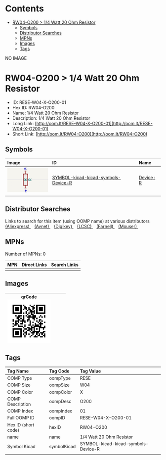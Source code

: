 



Contents
========

* [RW04-O200 > 1/4 Watt 20 Ohm Resistor](#rw04-o200--14-watt-20-ohm-resistor)
	* [Symbols](#symbols)
	* [Distributor Searches](#distributor-searches)
	* [MPNs](#mpns)
	* [Images](#images)
	* [Tags](#tags)
  
NO IMAGE  
# RW04-O200 > 1/4 Watt 20 Ohm Resistor

- ID: RESE-W04-X-O200-01
- Hex ID: RW04-O200
- Name: 1/4 Watt 20 Ohm Resistor
- Description: 1/4 Watt 20 Ohm Resistor
- Long Link: [http://oom.lt/RESE-W04-X-O200-01](http://oom.lt/RESE-W04-X-O200-01)
- Short Link: [http://oom.lt/RW04-O200](http://oom.lt/RW04-O200)

## Symbols
  

|Image|ID|Name|
| :--- | :--- | :--- |
|[![](https://raw.githubusercontent.com/oomlout/oomlout_OOMP_eda_V2/main/SYMBOL/kicad/kicad-symbols/Device/R/image_140.png)](https://github.com/oomlout/oomlout_OOMP_eda_V2/tree/main/SYMBOL/kicad/kicad-symbols/Device/R/)|[SYMBOL-kicad-kicad-symbols-Device-R](https://github.com/oomlout/oomlout_OOMP_eda_V2/tree/main/SYMBOL/kicad/kicad-symbols/Device/R/)|[Device : R](https://github.com/oomlout/oomlout_OOMP_eda_V2/tree/main/SYMBOL/kicad/kicad-symbols/Device/R/)|
||||

## Distributor Searches
  
Links to search for this item (using OOMP name) at various distributors  
[(Aliexpress) ](https://www.aliexpress.com/wholesale?SearchText=11171/4+Watt+20+Ohm+Resistor)&nbsp;&nbsp;&nbsp;[(Avnet) ](https://www.avnet.com/shop/us/search/1/4+Watt+20+Ohm+Resistor)&nbsp;&nbsp;&nbsp;[(Digikey) ](https://www.digikey.co.uk/en/products/result?s=1/4+Watt+20+Ohm+Resistor)&nbsp;&nbsp;&nbsp;[(LCSC) ](https://www.lcsc.com/search?q=1/4+Watt+20+Ohm+Resistor)&nbsp;&nbsp;&nbsp;[(Farnell) ](https://uk.farnell.com/search?st=1/4+Watt+20+Ohm+Resistor)&nbsp;&nbsp;&nbsp;[(Mouser) ](https://www.mouser.com/c/?q=1/4+Watt+20+Ohm+Resistor)&nbsp;&nbsp;&nbsp;
## MPNs
  
Number of MPNs: 0  

|MPN|Direct Links|Search Links|
| :--- | :--- | :--- |
||||

## Images
  

|qrCode<br>[![](https://raw.githubusercontent.com/oomlout/oomlout_OOMP_parts_V2/main/RESE/W04/X/O200/01/qrCode_140.png)](https://github.com/oomlout/oomlout_OOMP_parts_V2/tree/main/RESE/W04/X/O200/01/qrCode.png)||||
| :---: | :---: | :---: | :---: |

## Tags
  

|Tag Name|Tag Code|Tag Value|
| :--- | :--- | :--- |
|OOMP Type|oompType|RESE|
|OOMP Size|oompSize|W04|
|OOMP Color|oompColor|X|
|OOMP Description|oompDesc|O200|
|OOMP Index|oompIndex|01|
|Full OOMP ID|oompID|RESE-W04-X-O200-01|
|Hex ID (short code)|hexID|RW04-O200|
|name|name|1/4 Watt 20 Ohm Resistor|
|Symbol Kicad|symbolKicad|SYMBOL-kicad-kicad-symbols-Device-R|
||||

